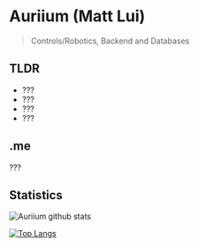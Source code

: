 # Auriium (Matt Lui)
> Controls/Robotics, Backend and Databases

## TLDR
- ???
- ???
- ???
- ???

## .me
???

## Statistics

![Auriium github stats](https://github-readme-stats.vercel.app/api?username=Auriium2&show_icons=true&theme=onedark&count_private=true)

[![Top Langs](https://github-readme-stats.vercel.app/api/top-langs/?username=Auriium2&layout=compact&theme=onedark)](https://github.com/anuraghazra/github-readme-stats)


